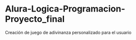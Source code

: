 # Alura-Logica-Programacion-Proyecto_final
Creación de juego de adivinanza personalizado para el usuario
